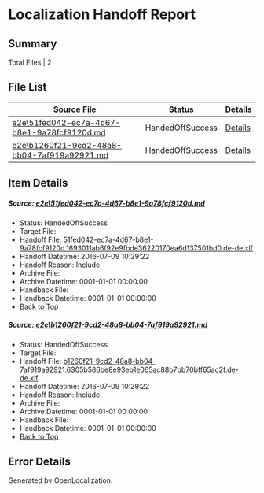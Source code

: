 # <a name='report-top'></a> Localization Handoff Report

## Summary
 Total Files | 2

## File List
 Source File | Status | Details 
 ----------- | ------ | ------- 
 [e2e\51fed042-ec7a-4d67-b8e1-9a78fcf9120d.md](https://github.com/OpenLocalizationTestOrg/oltest/blob/7d1b915be9b3fcdc5109003764c664d0e0338650/e2e/51fed042-ec7a-4d67-b8e1-9a78fcf9120d.md) | HandedOffSuccess | [Details](#1c30315e7799d88b3a2c3def1e3cd449b1b370dd2)
 [e2e\b1260f21-9cd2-48a8-bb04-7af919a92921.md](https://github.com/OpenLocalizationTestOrg/oltest/blob/7d1b915be9b3fcdc5109003764c664d0e0338650/e2e/b1260f21-9cd2-48a8-bb04-7af919a92921.md) | HandedOffSuccess | [Details](#16191ae6cb7cba4135277dcf88fc5b81925725904)

## Item Details
##### <a name='1c30315e7799d88b3a2c3def1e3cd449b1b370dd2'></a> Source: [e2e\51fed042-ec7a-4d67-b8e1-9a78fcf9120d.md](https://github.com/OpenLocalizationTestOrg/oltest/blob/7d1b915be9b3fcdc5109003764c664d0e0338650/e2e/51fed042-ec7a-4d67-b8e1-9a78fcf9120d.md)
* Status: HandedOffSuccess
* Target File: 
* Handoff File: [51fed042-ec7a-4d67-b8e1-9a78fcf9120d.1693011ab6f92e9fbde36220170ea6d137501bd0.de-de.xlf](https://github.com/OpenLocalizationTestOrg/olhandoff-e2e/blob/762f2c283396955876dc1612073ac597abcd0172/ol-handoff/OpenLocalizationTestOrg/oltest-dede-fly/ci/ht/51fed042-ec7a-4d67-b8e1-9a78fcf9120d.1693011ab6f92e9fbde36220170ea6d137501bd0.de-de.xlf)
* Handoff Datetime: 2016-07-09 10:29:22
* Handoff Reason: Include
* Archive File: 
* Archive Datetime: 0001-01-01 00:00:00
* Handback File: 
* Handback Datetime: 0001-01-01 00:00:00
* [Back to Top](#report-top)

##### <a name='16191ae6cb7cba4135277dcf88fc5b81925725904'></a> Source: [e2e\b1260f21-9cd2-48a8-bb04-7af919a92921.md](https://github.com/OpenLocalizationTestOrg/oltest/blob/7d1b915be9b3fcdc5109003764c664d0e0338650/e2e/b1260f21-9cd2-48a8-bb04-7af919a92921.md)
* Status: HandedOffSuccess
* Target File: 
* Handoff File: [b1260f21-9cd2-48a8-bb04-7af919a92921.6305b586be8e93eb1e065ac88b7bb70bff65ac2f.de-de.xlf](https://github.com/OpenLocalizationTestOrg/olhandoff-e2e/blob/762f2c283396955876dc1612073ac597abcd0172/ol-handoff/OpenLocalizationTestOrg/oltest-dede-fly/ci/ht/b1260f21-9cd2-48a8-bb04-7af919a92921.6305b586be8e93eb1e065ac88b7bb70bff65ac2f.de-de.xlf)
* Handoff Datetime: 2016-07-09 10:29:22
* Handoff Reason: Include
* Archive File: 
* Archive Datetime: 0001-01-01 00:00:00
* Handback File: 
* Handback Datetime: 0001-01-01 00:00:00
* [Back to Top](#report-top)


## Error Details

Generated by OpenLocalization.
